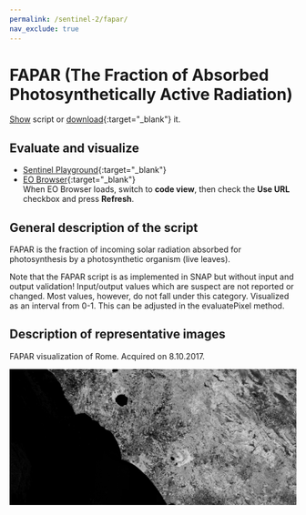 ```yaml
---
permalink: /sentinel-2/fapar/
nav_exclude: true
---
```


# FAPAR (The Fraction of Absorbed Photosynthetically Active Radiation)

<a href="#" id='togglescript'>Show</a> script or [download](script.js){:target="_blank"} it.
<div id='script_view' style="display:none">
{% highlight javascript %}
{% include_relative script.js %}
{% endhighlight %}
</div>

## Evaluate and visualize
 - [Sentinel Playground](https://apps.sentinel-hub.com/sentinel-playground/?source=S2&lat=43.514198796857976&lng=16.601028442382812&zoom=11&evalscripturl=https://raw.githubusercontent.com/sentinel-hub/custom-scripts/master/sentinel-2/fapar/script.js){:target="_blank"}    
 - [EO Browser](http://apps.sentinel-hub.com/eo-browser/#lat=41.9&lng=12.5&zoom=10&datasource=Sentinel-2%20L1C&time=2017-10-08&preset=CUSTOM&layers=B01,B02,B03&evalscripturl=https://raw.githubusercontent.com/sentinel-hub/custom-scripts/master/sentinel-2/fapar/script.js){:target="_blank"}   
 When EO Browser loads, switch to **code view**, then check the **Use URL** checkbox and press **Refresh**.


## General description of the script

FAPAR is the fraction of incoming solar radiation absorbed for photosynthesis by a photosynthetic organism (live leaves).

Note that the FAPAR script is as implemented in SNAP but without input and output validation!
Input/output values which are suspect are not reported or changed. Most values, however, do not fall under this category.
Visualized as an interval from 0-1. This can be adjusted in the evaluatePixel method.

## Description of representative images

FAPAR visualization of Rome. Acquired on 8.10.2017.

![FAPAR of Rome](fig/fig1.png)
